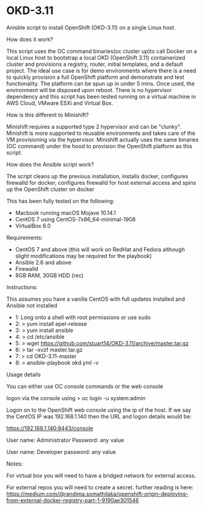 # OKD-3.11

Anisble script to install OpenShift (OKD-3.11) on a single Linux host. 

How does it work?

This script uses the OC command binaries(oc cluster up)to call Docker on a local Linux host to bootstrap a local OKD (OpenShift 3.11) containerized cluster and provisions a registry, router, initial templates, and a default project. The ideal use case is for demo environments where there is a need to quickly provision a full OpenShift platform and demonstrate and test functionality. The platform can be spun up in under 5 mins. Once used, the environment will be disposed upon reboot. There is no hypervisor dependency and this script has been tested running on a virtual machine in AWS Cloud, VMware ESXi and Virtual Box.

How is this different to Minishift?

Minishift requires a supported type 2 hypervisor and can be "clunky". Minishift is more supported to reusable environments and takes care of the VM provisioning via the hypervisor. Minishift actually uses the same binaries (OC command) under the hood to provision the OpenShift platform as this script.

How does the Ansible script work?

The script cleans up the previous installation, installs docker, configures firewalld for docker, configures firewalld for host external access and spins up the OpenShift cluster on docker

This has been fully tested on the following:
- Macbook running macOS Mojave 10.14.1
- CentOS 7 using CentOS-7x86_64-minimal-1908
- VirtualBox 6.0

Requirements:
- CentOS 7 and above (this will work on RedHat and Fedora although slight modifications may be required for the playbook)
- Ansible 2.6 and above
- Firewalld
- 8GB RAM, 30GB HDD (rec)

Instructions:

This assumes you have a vanilla CentOS with full updates installed and Ansible not installed 

- 1: Long onto a shell with root permissions or use sudo 
- 2: > yum install epel-release
- 3: > yum install ansible 
- 4: > cd /etc/ansible
- 5: > wget https://github.com/stuart14/OKD-3.11/archive/master.tar.gz
- 6: > tar -xvzf  master.tar.gz
- 7: > cd OKD-3.11-master
- 8: > ansible-playbook okd.yml -v

Usage details

You can either use OC console commands or the web console

logon via the console using > oc login -u system:admin

Logon on to the OpenShift web console using the ip of the host. If we say the CentOS IP was 192.168.1.140 then the URL and logon details would be:

https://192.168.1.140:8443/console

User name: Administrator
Password: any value

User name: Developer 
password: any value

Notes:

For virtual box you will need to have a bridged network for external access.

For external repos you will need to create a secret. further reading is here: 
https://medium.com/@randima.somathilaka/openshift-origin-deploying-from-external-docker-registry-part-1-9190ae301546






